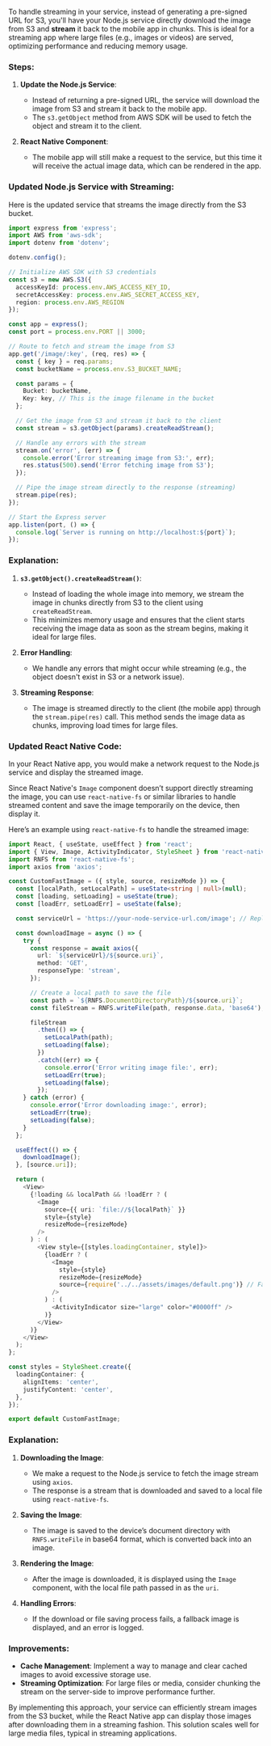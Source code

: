 To handle streaming in your service, instead of generating a pre-signed URL for S3, you'll have your Node.js service directly download the image from S3 and **stream** it back to the mobile app in chunks. This is ideal for a streaming app where large files (e.g., images or videos) are served, optimizing performance and reducing memory usage.

### Steps:

1. **Update the Node.js Service**:
   - Instead of returning a pre-signed URL, the service will download the image from S3 and stream it back to the mobile app.
   - The `s3.getObject` method from AWS SDK will be used to fetch the object and stream it to the client.

2. **React Native Component**:
   - The mobile app will still make a request to the service, but this time it will receive the actual image data, which can be rendered in the app.

### Updated Node.js Service with Streaming:

Here is the updated service that streams the image directly from the S3 bucket.

```typescript
import express from 'express';
import AWS from 'aws-sdk';
import dotenv from 'dotenv';

dotenv.config();

// Initialize AWS SDK with S3 credentials
const s3 = new AWS.S3({
  accessKeyId: process.env.AWS_ACCESS_KEY_ID,
  secretAccessKey: process.env.AWS_SECRET_ACCESS_KEY,
  region: process.env.AWS_REGION
});

const app = express();
const port = process.env.PORT || 3000;

// Route to fetch and stream the image from S3
app.get('/image/:key', (req, res) => {
  const { key } = req.params;
  const bucketName = process.env.S3_BUCKET_NAME;

  const params = {
    Bucket: bucketName,
    Key: key, // This is the image filename in the bucket
  };

  // Get the image from S3 and stream it back to the client
  const stream = s3.getObject(params).createReadStream();

  // Handle any errors with the stream
  stream.on('error', (err) => {
    console.error('Error streaming image from S3:', err);
    res.status(500).send('Error fetching image from S3');
  });

  // Pipe the image stream directly to the response (streaming)
  stream.pipe(res);
});

// Start the Express server
app.listen(port, () => {
  console.log(`Server is running on http://localhost:${port}`);
});
```

### Explanation:

1. **`s3.getObject().createReadStream()`**:
   - Instead of loading the whole image into memory, we stream the image in chunks directly from S3 to the client using `createReadStream`.
   - This minimizes memory usage and ensures that the client starts receiving the image data as soon as the stream begins, making it ideal for large files.

2. **Error Handling**:
   - We handle any errors that might occur while streaming (e.g., the object doesn't exist in S3 or a network issue).
   
3. **Streaming Response**:
   - The image is streamed directly to the client (the mobile app) through the `stream.pipe(res)` call. This method sends the image data as chunks, improving load times for large files.

### Updated React Native Code:

In your React Native app, you would make a network request to the Node.js service and display the streamed image.

Since React Native's `Image` component doesn’t support directly streaming the image, you can use `react-native-fs` or similar libraries to handle streamed content and save the image temporarily on the device, then display it.

Here’s an example using `react-native-fs` to handle the streamed image:

```typescript
import React, { useState, useEffect } from 'react';
import { View, Image, ActivityIndicator, StyleSheet } from 'react-native';
import RNFS from 'react-native-fs';
import axios from 'axios';

const CustomFastImage = ({ style, source, resizeMode }) => {
  const [localPath, setLocalPath] = useState<string | null>(null);
  const [loading, setLoading] = useState(true);
  const [loadErr, setLoadErr] = useState(false);

  const serviceUrl = 'https://your-node-service-url.com/image'; // Replace with your actual Node.js service URL

  const downloadImage = async () => {
    try {
      const response = await axios({
        url: `${serviceUrl}/${source.uri}`,
        method: 'GET',
        responseType: 'stream',
      });

      // Create a local path to save the file
      const path = `${RNFS.DocumentDirectoryPath}/${source.uri}`;
      const fileStream = RNFS.writeFile(path, response.data, 'base64');

      fileStream
        .then(() => {
          setLocalPath(path);
          setLoading(false);
        })
        .catch((err) => {
          console.error('Error writing image file:', err);
          setLoadErr(true);
          setLoading(false);
        });
    } catch (error) {
      console.error('Error downloading image:', error);
      setLoadErr(true);
      setLoading(false);
    }
  };

  useEffect(() => {
    downloadImage();
  }, [source.uri]);

  return (
    <View>
      {!loading && localPath && !loadErr ? (
        <Image
          source={{ uri: `file://${localPath}` }}
          style={style}
          resizeMode={resizeMode}
        />
      ) : (
        <View style={[styles.loadingContainer, style]}>
          {loadErr ? (
            <Image
              style={style}
              resizeMode={resizeMode}
              source={require('../../assets/images/default.png')} // Fallback error image
            />
          ) : (
            <ActivityIndicator size="large" color="#0000ff" />
          )}
        </View>
      )}
    </View>
  );
};

const styles = StyleSheet.create({
  loadingContainer: {
    alignItems: 'center',
    justifyContent: 'center',
  },
});

export default CustomFastImage;
```

### Explanation:

1. **Downloading the Image**:
   - We make a request to the Node.js service to fetch the image stream using `axios`.
   - The response is a stream that is downloaded and saved to a local file using `react-native-fs`.

2. **Saving the Image**:
   - The image is saved to the device’s document directory with `RNFS.writeFile` in base64 format, which is converted back into an image.

3. **Rendering the Image**:
   - After the image is downloaded, it is displayed using the `Image` component, with the local file path passed in as the `uri`.

4. **Handling Errors**:
   - If the download or file saving process fails, a fallback image is displayed, and an error is logged.

### Improvements:

- **Cache Management**: Implement a way to manage and clear cached images to avoid excessive storage use.
- **Streaming Optimization**: For large files or media, consider chunking the stream on the server-side to improve performance further.

By implementing this approach, your service can efficiently stream images from the S3 bucket, while the React Native app can display those images after downloading them in a streaming fashion. This solution scales well for large media files, typical in streaming applications.
